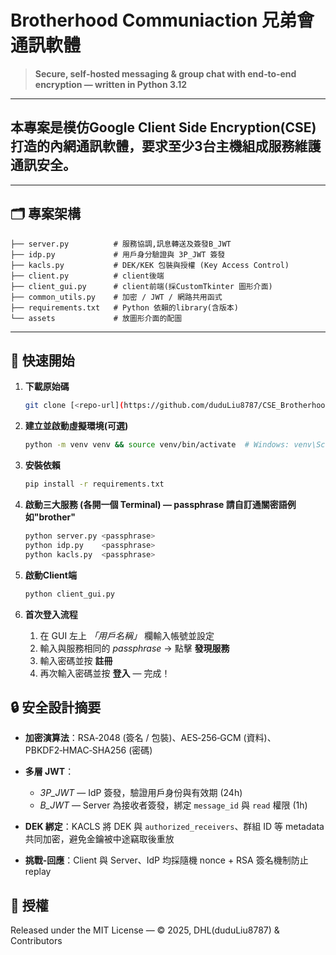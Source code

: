 # Brotherhood Communiaction 兄弟會通訊軟體

> **Secure, self‑hosted messaging & group chat with end‑to‑end encryption — written in Python 3.12**


---
## 本專案是模仿Google Client Side Encryption(CSE)打造的內網通訊軟體，要求至少3台主機組成服務維護通訊安全。
---

## 🗂️ 專案架構

```
├── server.py          # 服務協調,訊息轉送及簽發B_JWT
├── idp.py             # 用戶身分驗證與 3P_JWT 簽發
├── kacls.py           # DEK/KEK 包裝與授權 (Key Access Control)
├── client.py          # client後端
├── client_gui.py      # client前端(採CustomTkinter 圖形介面)
├── common_utils.py    # 加密 / JWT / 網路共用函式
├── requirements.txt   # Python 依賴的library(含版本)
└── assets             # 放圖形介面的配圖           
```



---

## 🚀 快速開始 

1. **下載原始碼**

   ```bash
   git clone [<repo-url](https://github.com/duduLiu8787/CSE_BrotherhoodCommunication.git)> && cd CSE_BrotherhoodCommunication
   ```
2. **建立並啟動虛擬環境(可選)**

   ```bash
   python -m venv venv && source venv/bin/activate  # Windows: venv\Scripts\activate
   ```
3. **安裝依賴**

   ```bash
   pip install -r requirements.txt
   ```
4. **啟動三大服務 (各開一個 Terminal) — passphrase 請自訂通關密語例如"brother"**

   ```bash
   python server.py <passphrase>
   python idp.py    <passphrase>
   python kacls.py  <passphrase>
   ```
5. **啟動Client端**

   ```bash
   python client_gui.py
   ```
6. **首次登入流程**

   1. 在 GUI 左上 *「用戶名稱」* 欄輸入帳號並設定
   2. 輸入與服務相同的 *passphrase* → 點擊 **發現服務**
   3. 輸入密碼並按 **註冊**
   4. 再次輸入密碼並按 **登入** — 完成！

## 🔒 安全設計摘要

* **加密演算法**：RSA‑2048 (簽名 / 包裝)、AES‑256‑GCM (資料)、PBKDF2‑HMAC‑SHA256 (密碼)
* **多層 JWT**：

  * *3P\_JWT* — IdP 簽發，驗證用戶身份與有效期 (24h)
  * *B\_JWT* — Server 為接收者簽發，綁定 `message_id` 與 `read` 權限 (1h)
* **DEK 綁定**：KACLS 將 DEK 與 `authorized_receivers`、群組 ID 等 metadata 共同加密，避免金鑰被中途竊取後重放
* **挑戰‑回應**：Client 與 Server、IdP 均採隨機 nonce + RSA 簽名機制防止 replay



## 📜 授權

Released under the MIT License — © 2025, DHL(duduLiu8787) & Contributors
